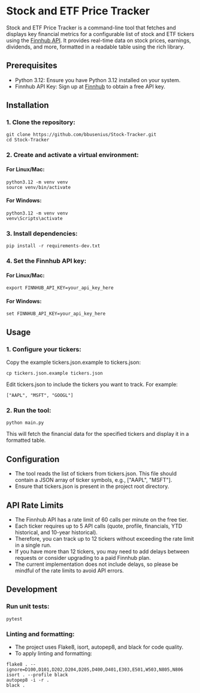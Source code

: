 # Stock and ETF Price Tracker
Stock and ETF Price Tracker is a command-line tool that fetches and displays key financial metrics for a configurable list of stock and ETF tickers using the [Finnhub API](https://finnhub.io/). It provides real-time data on stock prices, earnings, dividends, and more, formatted in a readable table using the rich library.

## Prerequisites
- Python 3.12: Ensure you have Python 3.12 installed on your system.
- Finnhub API Key: Sign up at [Finnhub](https://finnhub.io/) to obtain a free API key.

## Installation

### 1.  Clone the repository:
```
git clone https://github.com/bbusenius/Stock-Tracker.git
cd Stock-Tracker
```

### 2.  Create and activate a virtual environment:
#### For Linux/Mac:
```
python3.12 -m venv venv
source venv/bin/activate
```
#### For Windows:
```
python3.12 -m venv venv
venv\Scripts\activate
```

### 3.  Install dependencies:
```
pip install -r requirements-dev.txt
```

### 4.  Set the Finnhub API key:
#### For Linux/Mac:
```
export FINNHUB_API_KEY=your_api_key_here
```
#### For Windows:
```
set FINNHUB_API_KEY=your_api_key_here
```

## Usage

### 1.  Configure your tickers:
Copy the example tickers.json.example to tickers.json:
```
cp tickers.json.example tickers.json
```

Edit tickers.json to include the tickers you want to track. For example:
```
["AAPL", "MSFT", "GOOGL"]
```

### 2.  Run the tool:
```
python main.py
```
This will fetch the financial data for the specified tickers and display it in a formatted table.

## Configuration
- The tool reads the list of tickers from tickers.json. This file should contain a JSON array of ticker symbols, e.g., ["AAPL", "MSFT"].
- Ensure that tickers.json is present in the project root directory.

## API Rate Limits
- The Finnhub API has a rate limit of 60 calls per minute on the free tier.
- Each ticker requires up to 5 API calls (quote, profile, financials, YTD historical, and 10-year historical).
- Therefore, you can track up to 12 tickers without exceeding the rate limit in a single run.
- If you have more than 12 tickers, you may need to add delays between requests or consider upgrading to a paid Finnhub plan.
- The current implementation does not include delays, so please be mindful of the rate limits to avoid API errors.

## Development
### Run unit tests:
```
pytest
```
### Linting and formatting:
- The project uses Flake8, isort, autopep8, and black for code quality.
- To apply linting and formatting:
```
flake8 . --ignore=D100,D101,D202,D204,D205,D400,D401,E303,E501,W503,N805,N806
isort . --profile black
autopep8 -i -r .
black .
```
